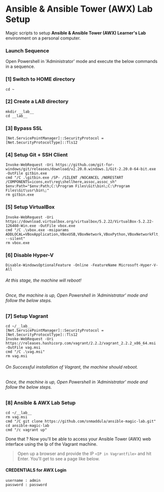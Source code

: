 # Ansible & Ansible Tower (AWX) Lab Setup
Magic scripts to setup <b>Ansible & Ansible Tower (AWX) Learner's Lab</b> environment on a personal computer.

### Launch Sequence
Open Powershell in 'Administrator' mode and execute the below commands in a sequence.

### [1] Switch to HOME directory 
    cd ~

### [2] Create a LAB directory
    mkdir __lab__
    cd __lab__

### [3] Bypass SSL
    [Net.ServicePointManager]::SecurityProtocol = [Net.SecurityProtocolType]::Tls12

### [4] Setup Git + SSH Client
    Invoke-WebRequest -Uri https://github.com/git-for-windows/git/releases/download/v2.20.0.windows.1/Git-2.20.0-64-bit.exe -OutFile gitbin.exe
    cmd "/C .\gitbin.exe /SP- /SILENT /NOCANCEL /NORESTART /COMPONENTS=icons,ext\reg\shellhere,assoc,assoc_sh"
    $env:Path="$env:Path;C:\Program Files\Git\bin\;C:\Program Files\Git\usr\bin\;"
    rm gitbin.exe

### [5] Setup VirtualBox
    Invoke-WebRequest -Uri https://download.virtualbox.org/virtualbox/5.2.22/VirtualBox-5.2.22-126460-Win.exe -OutFile vbox.exe
    cmd "/C .\vbox.exe -msiparams ADDLOCAL=VBoxApplication,VBoxUSB,VBoxNetwork,VBoxPython,VBoxNetworkFlt,VBoxNetworkAdp --silent"
    rm vbox.exe
    
### [6] Disable Hyper-V
    Disable-WindowsOptionalFeature -Online -FeatureName Microsoft-Hyper-V-All
    
###### At this stage, the machine will reboot! 
###### Once, the machine is up, Open Powershell in 'Administrator' mode and follow the below steps.
    
### [7] Setup Vagrant
    cd ~/__lab__
    [Net.ServicePointManager]::SecurityProtocol = [Net.SecurityProtocolType]::Tls12
    Invoke-WebRequest -Uri https://releases.hashicorp.com/vagrant/2.2.2/vagrant_2.2.2_x86_64.msi -OutFile vag.msi
    cmd "/C .\vag.msi"
    rm vag.msi
    
###### On Successful installation of Vagrant, the machine should reboot.
###### Once, the machine is up, Open Powershell in 'Administrator' mode and follow the below steps. 

### [8] Ansible & AWX Lab Setup
    cd ~/__lab__
    rm vag.msi
    cmd "/C git clone https://github.com/snmaddula/ansible-magic-lab.git"
    cd ansible-magic-lab
    cmd "/c vagrant up"
    
    
Done that ?
Now you'll be able to access your Ansible Tower (AWX) web interface using the Ip of the Vagrant machine.

> Open up a browser and provide the IP `<IP in Vagrantfile>` and hit Enter. You'll get to see a page like below.
[]()

#### CREDENTIALS for AWX Login
    username : admin
    password : password
